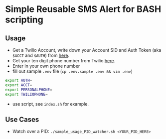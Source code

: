 # Simple Reusable SMS Alert for BASH scripting

## Usage

* Get a Twilio Account, write down your Account SID and Auth Token (aka `$ACCT` and `$AUTH`) from [here](https://www.twilio.com/console).
* Get your ten digit phone number from Twilio [here](https://www.twilio.com/console/phone-numbers/incoming).
* Enter in your own phone number
* fill out sample `.env` file (`cp .env.sample .env && vim .env`)

```bash
export AUTH=
export ACCT=
export PERSONALPHONE=
export TWILIOPHONE=
```

* use script, see `index.sh` for example.


## Use Cases

* Watch over a PID: `./sample_usage_PID_watcher.sh <YOUR_PID_HERE>`
